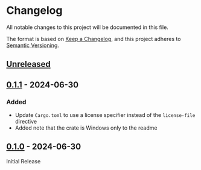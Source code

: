 # Changelog

All notable changes to this project will be documented in this file.

The format is based on [Keep a Changelog](https://keepachangelog.com/en/1.1.0/),
and this project adheres to [Semantic Versioning](https://semver.org/spec/v2.0.0.html).

## [Unreleased]

## [0.1.1] - 2024-06-30

### Added

* Update `Cargo.toml` to use a license specifier instead of the `license-file` directive
* Added note that the crate is Windows only to the readme

## [0.1.0] - 2024-06-30

Initial Release

[unreleased]: https://github.com/jschpp/laps-rs/compare/v0.1.1...HEAD
[0.1.1]: https://github.com/jschpp/laps-rs/compare/v0.1.0...v0.1.1
[0.1.0]: https://github.com/jschpp/laps-rs/releases/tag/v0.1.0
